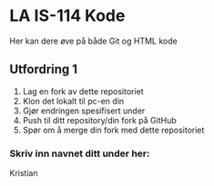 # LA IS-114 Kode
Her kan dere øve på både Git og HTML kode
## Utfordring 1
1. Lag en fork av dette repositoriet
2. Klon det lokalt til pc-en din
3. Gjør endringen spesifisert under
4. Push til ditt repository/din fork på GitHub
5. Spør om å merge din fork med dette repositoriet
### Skriv inn navnet ditt under her:
Kristian
